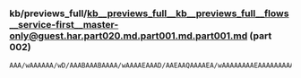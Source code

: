 ### kb/previews_full/kb__previews_full__kb__previews_full__flows__service-first__master-only@guest.har.part020.md.part001.md.part001.md (part 002)

```md
AAA/wAAAAAA/wD/AAABAAABAAAA/wAAAAEAAAD/AAEAAQAAAAEA/wAAAAAAAAEAAAAAAAAAAAAAAAMAAAEXAgAB/wAAAAEAAAD9/wAAAQAAAAAAAAAGAQD///8A/
```

```
